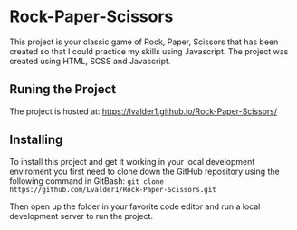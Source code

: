 # Rock-Paper-Scissors

This project is your classic game of Rock, Paper, Scissors that has been created so that I could practice my skills using Javascript. The project was created using HTML, SCSS and Javascript.

## Runing the Project

The project is hosted at: https://lvalder1.github.io/Rock-Paper-Scissors/

## Installing

To install this project and get it working in your local development enviroment you first need to clone down the GitHub repository using the following command in GitBash:
`git clone https://github.com/Lvalder1/Rock-Paper-Scissors.git`

Then open up the folder in your favorite code editor and run a local development server to run the project.
